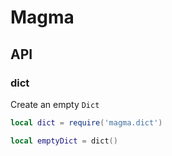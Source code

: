 # Magma

## API

<!---
{
  signature = 'dict()',
  source = 'magma/dict/init.lua',
  args = {},
  returns = {
    type = 'Dict',
    description = 'The new empty dict'
  }
}
--->
### dict

Create an empty `Dict`

```lua
local dict = require('magma.dict')

local emptyDict = dict()
```
